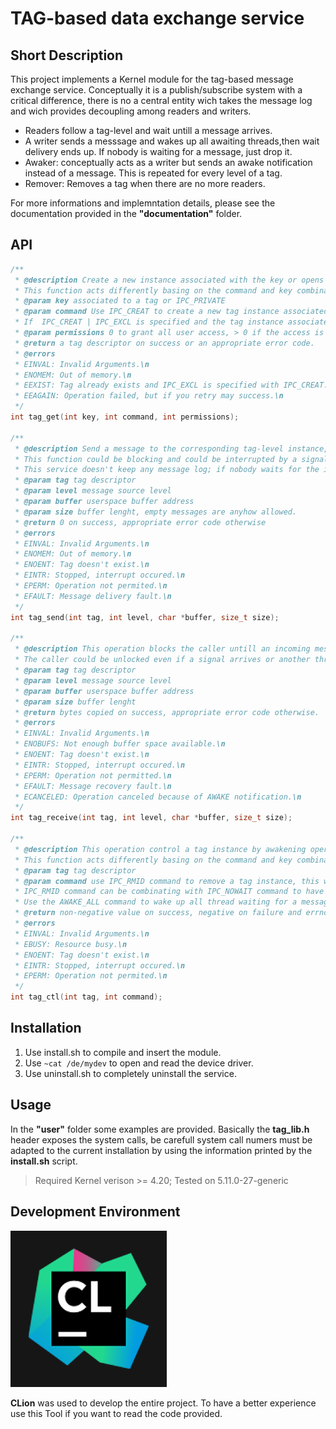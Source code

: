 # TAG-based data exchange service

## Short Description

This project implements a Kernel module for the tag-based message exchange service. Conceptually it is a
publish/subscribe system with a critical difference, there is no a central entity wich takes the message log and wich
provides decoupling among readers and writers.

- Readers follow a tag-level and wait untill a message arrives.
- A writer sends a messsage and wakes up all awaiting threads,then wait delivery ends up. If nobody is waiting for a
  message, just drop it.
- Awaker: conceptually acts as a writer but sends an awake notification instead of a message. This is repeated for every
  level of a tag.
- Remover: Removes a tag when there are no more readers.

For more informations and implemntation details, please see the documentation provided in the **"documentation"**
folder.

## API

```c
/**
 * @description Create a new instance associated with the key or opens an existing one by using the key.
 * This function acts differently basing on the command and key combination.
 * @param key associated to a tag or IPC_PRIVATE
 * @param command Use IPC_CREAT to create a new tag instance associated to the corresponding key or to open an existing one.
 * If  IPC_CREAT | IPC_EXCL is specified and the tag instance associated to the key already exists an error is generated.
 * @param permissions 0 to grant all user access, > 0 if the access is restricted to the creator
 * @return a tag descriptor on success or an appropriate error code.
 * @errors
 * EINVAL: Invalid Arguments.\n
 * ENOMEM: Out of memory.\n
 * EEXIST: Tag already exists and IPC_EXCL is specified with IPC_CREAT.\n
 * EEAGAIN: Operation failed, but if you retry may success.\n
 */
int tag_get(int key, int command, int permissions);

/**
 * @description Send a message to the corresponding tag-level instance, awake all waiting threads then wait delivery ends up.
 * This function could be blocking and could be interrupted by a signal.
 * This service doesn't keep any message log; if nobody waits for the incoming message this is discarded.
 * @param tag tag descriptor
 * @param level message source level
 * @param buffer userspace buffer address
 * @param size buffer lenght, empty messages are anyhow allowed.
 * @return 0 on success, appropriate error code otherwise
 * @errors
 * EINVAL: Invalid Arguments.\n
 * ENOMEM: Out of memory.\n
 * ENOENT: Tag doesn't exist.\n
 * EINTR: Stopped, interrupt occured.\n
 * EPERM: Operation not permited.\n
 * EFAULT: Message delivery fault.\n
 */
int tag_send(int tag, int level, char *buffer, size_t size);

/**
 * @description This operation blocks the caller untill an incoming message arrives from the corresponding tag-level instance.
 * The caller could be unlocked even if a signal arrives or another thread calls tag_clt with the AWAKE_ALL command.
 * @param tag tag descriptor
 * @param level message source level
 * @param buffer userspace buffer address
 * @param size buffer lenght
 * @return bytes copied on success, appropriate error code otherwise.
 * @errors
 * EINVAL: Invalid Arguments.\n
 * ENOBUFS: Not enough buffer space available.\n
 * ENOENT: Tag doesn't exist.\n
 * EINTR: Stopped, interrupt occured.\n
 * EPERM: Operation not permitted.\n
 * EFAULT: Message recovery fault.\n
 * ECANCELED: Operation canceled because of AWAKE notification.\n
 */
int tag_receive(int tag, int level, char *buffer, size_t size);

/**
 * @description This operation control a tag instance by awakening operation or the by removing operation.
 * This function acts differently basing on the command and key combination.
 * @param tag tag descriptor
 * @param command use IPC_RMID command to remove a tag instance, this will fail if there are readers waiting for a message on the corresponding tag.
 * IPC_RMID command can be combinating with IPC_NOWAIT command to have a nonblocking behavior.
 * Use the AWAKE_ALL command to wake up all thread waiting for a message on the corresponding tag indipendently of the level.
 * @return non-negative value on success, negative on failure and errno is set to the correct error code.
 * @errors
 * EINVAL: Invalid Arguments.\n
 * EBUSY: Resource busy.\n
 * ENOENT: Tag doesn't exist.\n
 * EINTR: Stopped, interrupt occured.\n
 * EPERM: Operation not permited.\n
 */
int tag_ctl(int tag, int command);


```

## Installation

1. Use install.sh to compile and insert the module.
2. Use `~cat /de/mydev` to open and read the device driver.
3. Use uninstall.sh to completely uninstall the service.

## Usage

In the **"user"** folder some examples are provided. Basically the **tag_lib.h** header exposes the system calls, be
carefull system call numers must be adapted to the current installation by using the information printed by the
**install.sh** script.

>  Required Kernel verison  >= 4.20; Tested on 5.11.0-27-generic

## Development Environment

![](clion.png)


**CLion** was used to develop the entire project.
To have a better experience use this Tool if you want to read the code provided.